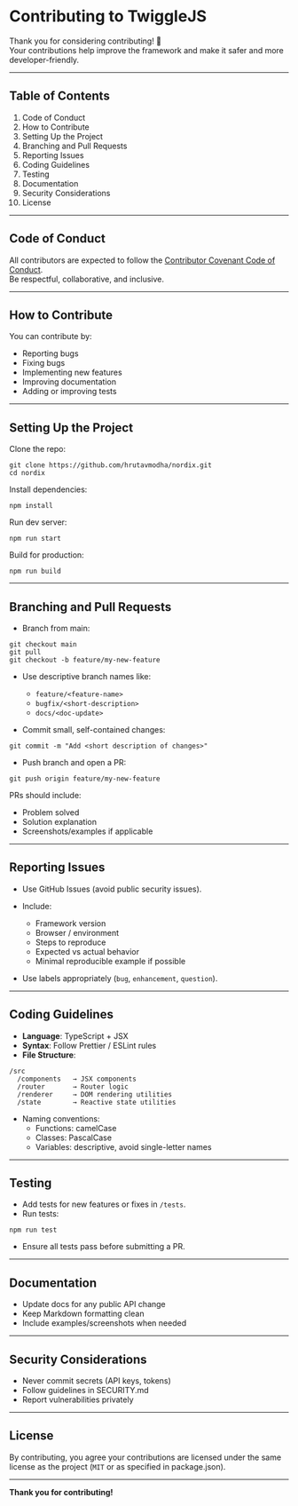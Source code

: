 # Contributing to TwiggleJS

Thank you for considering contributing! 🎉  
Your contributions help improve the framework and make it safer and more developer-friendly.

---

## Table of Contents

1. Code of Conduct
2. How to Contribute
3. Setting Up the Project
4. Branching and Pull Requests
5. Reporting Issues
6. Coding Guidelines
7. Testing
8. Documentation
9. Security Considerations
10. License

---

## Code of Conduct

All contributors are expected to follow the [Contributor Covenant Code of Conduct](https://www.contributor-covenant.org/).  
Be respectful, collaborative, and inclusive.

---

## How to Contribute

You can contribute by:

- Reporting bugs
- Fixing bugs
- Implementing new features
- Improving documentation
- Adding or improving tests

---

## Setting Up the Project

Clone the repo:

```
git clone https://github.com/hrutavmodha/nordix.git
cd nordix
```

Install dependencies:

```
npm install
```

Run dev server:

```
npm run start
```

Build for production:

```
npm run build
```

---

## Branching and Pull Requests

- Branch from main:

```
git checkout main
git pull
git checkout -b feature/my-new-feature
```

- Use descriptive branch names like:
    - `feature/<feature-name>`
    - `bugfix/<short-description>`
    - `docs/<doc-update>`

- Commit small, self-contained changes:

```
git commit -m "Add <short description of changes>"
```

- Push branch and open a PR:

```
git push origin feature/my-new-feature
```

PRs should include:

- Problem solved
- Solution explanation
- Screenshots/examples if applicable

---

## Reporting Issues

- Use GitHub Issues (avoid public security issues).
- Include:
    - Framework version
    - Browser / environment
    - Steps to reproduce
    - Expected vs actual behavior
    - Minimal reproducible example if possible

- Use labels appropriately (`bug`, `enhancement`, `question`).

---

## Coding Guidelines

- **Language**: TypeScript + JSX
- **Syntax**: Follow Prettier / ESLint rules
- **File Structure**:

```
/src
  /components   → JSX components
  /router       → Router logic
  /renderer     → DOM rendering utilities
  /state        → Reactive state utilities
```

- Naming conventions:
    - Functions: camelCase
    - Classes: PascalCase
    - Variables: descriptive, avoid single-letter names

---

## Testing

- Add tests for new features or fixes in `/tests`.
- Run tests:

```
npm run test
```

- Ensure all tests pass before submitting a PR.

---

## Documentation

- Update docs for any public API change
- Keep Markdown formatting clean
- Include examples/screenshots when needed

---

## Security Considerations

- Never commit secrets (API keys, tokens)
- Follow guidelines in SECURITY.md
- Report vulnerabilities privately

---

## License

By contributing, you agree your contributions are licensed under the same license as the project (`MIT` or as specified in package.json).

---

**Thank you for contributing!**
